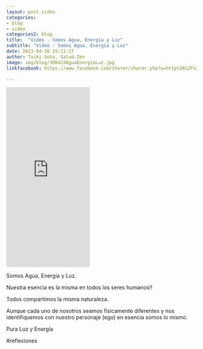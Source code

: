```yaml
---
layout: post_video
categories:
- blog
- video
categories2: blog
title:  "Video - Somos Agua, Energía y Luz"
subtitle: "Video - Somos Agua, Energía y Luz"
date: 2023-04-30 15:11:27
author: Txiki Soto, Salud-Zen
image: img/blog/300423AguaEnergiaLuz.jpg
linkfacebook: https://www.facebook.com/sharer/sharer.php?u=http%3A%2F%2Fwww.salud-zen.com%2Fblog%2Fvideo%2F2023%2F04%2F30%2Freflexiones-agua-energia-luz.html&amp;src=sdkpreparse

---  
```

<iframe src="https://www.facebook.com/plugins/video.php?height=476&href=https%3A%2F%2Fwww.facebook.com%2Fsaludzen.estilodevida%2Fvideos%2F231419932813714%2F&show_text=false&width=221&t=0" width="221" height="476" style="border:none;overflow:hidden" scrolling="no" frameborder="0" allowfullscreen="true" allow="autoplay; clipboard-write; encrypted-media; picture-in-picture; web-share" allowFullScreen="true"></iframe>

Somos Agua, Energía y Luz.  

Nuestra esencia es la misma en todos los seres humanos!!  

Todos compartimos la misma naturaleza.  

Aunque cada uno de nosotros seamos físicamente diferentes y nos identifiquemos con nuestro personaje (ego) en esencia somos lo mismo.  

Pura Luz y Energía   

#reflexiones  
